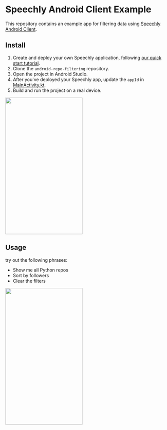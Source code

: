 # Speechly Android Client Example

This repository contains an example app for filtering data using [Speechly Android Client](https://github.com/speechly/android-client).

## Install

1. Create and deploy your own Speechly application, following [our quick start tutorial](https://docs.speechly.com/quick-start/).
2. Clone the `android-repo-filtering` repository.
3. Open the project in Android Studio.
4. After you've deployed your Speechly app, update the `appId` in [MainActivity.kt](app/src/main/kotlin/com/speechly/example/MainActivity.kt).
5. Build and run the project on a real device.

<img src="https://raw.githubusercontent.com/speechly/android-repo-filtering/master/assets/screenshot01.png" width="240" height="426" />

## Usage

try out the following phrases:

- Show me all Python repos
- Sort by followers
- Clear the filters
 
<img src="https://raw.githubusercontent.com/speechly/android-repo-filtering/master/assets/screenshot02.png" width="240" height="426" />

